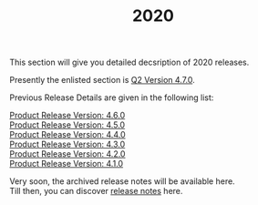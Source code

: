 ﻿---
title: "2020"
toc: true
tag: developers
category: "ReleaseNotes"
menus: 
    AECreleasenotes:
        title: "2020"
        weight: 2
        icon: fa fa-wpexplorer
        identifier: TwentyTwentyRelease
---

This section will give you detailed decsription of 2020 releases.

Presently the enlisted section is  [Q2 Version 4.7.0](/releasenotes/releasenote/).

Previous Release Details are given in the following list:

[Product Release Version: 4.6.0](https://www.appseconnect.com/release-notes/#)    
[Product Release Version: 4.5.0](https://www.appseconnect.com/release-notes/#450)    
[Product Release Version: 4.4.0](https://www.appseconnect.com/release-notes/#440)  
[Product Release Version: 4.3.0](https://www.appseconnect.com/release-notes/#430)  
[Product Release Version: 4.2.0](https://www.appseconnect.com/release-notes/#420)           
[Product Release Version: 4.1.0](https://www.appseconnect.com/release-notes/#410)       

Very soon, the archived release notes will be available here.   
Till then, you can discover [release notes](https://www.appseconnect.com/release-notes/) here.